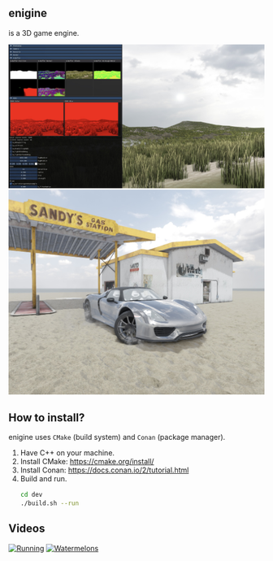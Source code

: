 ## enigine

is a 3D game engine.

![5](showcase/5.jpg)
![6](showcase/6.jpg)

## How to install?

enigine uses `CMake` (build system) and `Conan` (package manager).

1. Have C++ on your machine.
2. Install CMake: https://cmake.org/install/
3. Install Conan: https://docs.conan.io/2/tutorial.html
4. Build and run.
   ``` sh
   cd dev
   ./build.sh --run
   ```

## Videos

[![Running](https://img.youtube.com/vi/iAK9vnIaqGc/0.jpg)](https://www.youtube.com/shorts/iAK9vnIaqGc)
[![Watermelons](https://img.youtube.com/vi/Fay0oSuhUVA/0.jpg)](https://www.youtube.com/shorts/Fay0oSuhUVA)